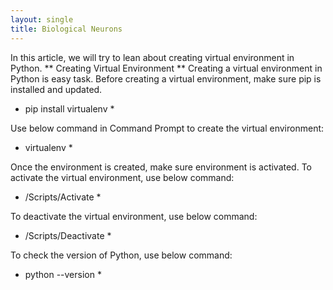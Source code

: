 ```yaml
---
layout: single
title: Biological Neurons
---
```

In this article, we will try to lean about creating virtual environment in Python.
** Creating Virtual Environment **
Creating a virtual environment in Python is easy task. Before creating a virtual environment, make sure pip is installed and updated.
* pip install virtualenv *

Use below command in Command Prompt to create the virtual environment:
* virtualenv <Name of the virtual environment> *

Once the environment is created, make sure environment is activated. To activate the virtual environment, use below command:
* <Path to virtual environment>/Scripts/Activate *

To deactivate the virtual environment, use below command:
* <Path to virtual environment>/Scripts/Deactivate *

To check the version of Python, use below command:
* python --version *
